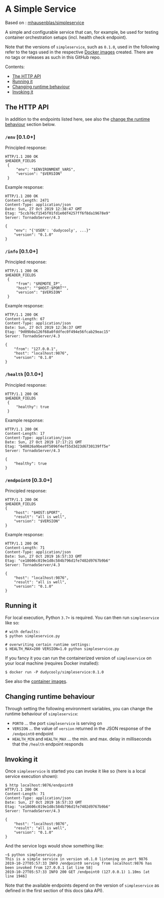 # A Simple Service

Based on : [mhausenblas/simpleservice](https://github.com/mhausenblas/simpleservice)

A simple and configurable service that can, for example, be used for testing container orchestration setups (incl. health check endpoint).

Note that the versions of `simpleservice`, such as `0.1.0`, used in the following refer to the tags used in the respective [Docker images](https://hub.docker.com/r/docker4jp/simpleservice/tags/) created. There are no tags or releases as such in this GitHub repo.

Contents:

- [The HTTP API](#the-http-api)
- [Running it](#running-it)
- [Changing runtime behaviour](#changing-runtime-behaviour)
- [Invoking it](#invoking-it)

## The HTTP API

In addition to the endpoints listed here, see also the [change the runtime behaviour](#changing-runtime-behaviour) section below. 

### `/env` [0.1.0+]

Principled response:

    HTTP/1.1 200 OK
    $HEADER_FIELDS
     {
         "env": "$ENVIRONMENT_VARS",
         "version": "$VERSION"
     }

Example response:

    HTTP/1.1 200 OK
    Content-Length: 2471
    Content-Type: application/json
    Date: Sun, 27 Oct 2019 12:38:47 GMT
    Etag: "5ccb76cf1545f01fd1e0df4257ff6f8da19678e9"
    Server: TornadoServer/4.3

    {
        "env": "{'USER': 'dudycooly', ...}"
        "version": "0.1.0"
    }    

### `/info` [0.1.0+]

Principled response:

    HTTP/1.1 200 OK
    $HEADER_FIELDS
     {
         "from": "$REMOTE_IP",
         "host": ""$HOST:$PORT"",
         "version": "$VERSION"
     }

Example response:

    HTTP/1.1 200 OK
    Content-Length: 67
    Content-Type: application/json
    Date: Sun, 27 Oct 2019 12:36:37 GMT
    Etag: "9d09b0a126f68a0fddfec0f494e56fcab29eac15"
    Server: TornadoServer/4.3

    {
        "from": "127.0.0.1",
        "host": "localhost:9876",
        "version": "0.1.0"
    }


### `/health` [0.1.0+]

Principled response:

    HTTP/1.1 200 OK
    $HEADER_FIELDS
     {
         "healthy": true
     }

Example response:

    HTTP/1.1 200 OK
    Content-Length: 17
    Content-Type: application/json
    Date: Sun, 27 Oct 2019 17:17:21 GMT
    Etag: "b40026a9bea9f5096f4ef55d3d23d6730139ff5e"
    Server: TornadoServer/4.3

    {
        "healthy": true
    }

### `/endpoint0` [0.3.0+]

Principled response:

    HTTP/1.1 200 OK
    $HEADER_FIELDS
    {
        "host": "$HOST:$PORT",
        "result": "all is well",
        "version": "$VERSION"
    }

Example response:

    HTTP/1.1 200 OK
    Content-Length: 71
    Content-Type: application/json
    Date: Sun, 27 Oct 2019 16:57:33 GMT
    Etag: "ce18606c019e1d8c584b796d1fe7402d9767b9b6"
    Server: TornadoServer/4.3

    {
        "host": "localhost:9876",
        "result": "all is well",
        "version": "0.1.0"
    }

## Running it

For local execution, Python `3.7+` is required. You can then run `simpleservice` like so:

    # with defaults:
    $ python simpleservice.py

    # overwriting certain runtime settings:
    $ HEALTH_MAX=200 VERSION=1.0 python simpleservice.py

If you fancy it you can run the containerized version of `simpleservice` on your local machine (requires Docker installed):

    $ docker run -P dudycooly/simpleservice:0.1.0

See also the [container images](https://hub.docker.com/r/docker4jp/simpleservice/tags/).


## Changing runtime behaviour

Through setting the following environment variables, you can change the runtime behaviour of `simpleservice`:

- `PORT0` ... the port `simpleservice` is serving on
- `VERSION` ... the value of `version` returned in the JSON response of the `/endpoint0` endpoint
- `HEALTH_MIN` and `HEALTH_MAX` ... the min. and max. delay in milliseconds that the `/health` endpoint responds

## Invoking it

Once `simpleservice` is started you can invoke it like so (here is a local service execution shown):

    $ http localhost:9876/endpoint0
    HTTP/1.1 200 OK
    Content-Length: 71
    Content-Type: application/json
    Date: Sun, 27 Oct 2019 16:57:33 GMT
    Etag: "ce18606c019e1d8c584b796d1fe7402d9767b9b6"
    Server: TornadoServer/4.3

    {
        "host": "localhost:9876",
        "result": "all is well",
        "version": "0.1.0"
    }

And the service logs would show something like:

    ~$ python simpleservice.py
    This is a simple service in version v0.1.0 listening on port 9876
    2019-10-27T05:57:33 INFO /endpoint0 serving from localhost:9876 has been invoked from 127.0.0.1 [at line 58]
    2019-10-27T05:57:33 INFO 200 GET /endpoint0 (127.0.0.1) 1.10ms [at line 1946]

Note that the available endpoints depend on the version of `simpleservice` as defined in the first section of this docs (aka API).
